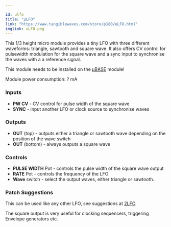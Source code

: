 ```yaml
---

id: ulfo
title: "µLFO"
link: "https://www.tangiblewaves.com/store/p180/uLFO.html"
imglink: uLFO.png
---
```





This 1/3 height micro module provides a tiny LFO with three different waveforms: triangle, sawtooth and square wave. It also offers CV control for pulsewidth modulation for the square wave and a sync input to synchronise the waves with a a reference signal.

This module needs to be installed on the [µBASE](https://wiki.aemodular.com/pmwiki.php/AeManual/UBASE) module!

Module power consumption: ? mA

### Inputs

*   **PW CV** - CV control for pulse width of the square wave
*   **SYNC** - input another LFO or clock source to synchronise waves

### Outputs

*   **OUT** (top) - outputs either a triangle or sawtooth wave depending on the position of the wave switch
*   **OUT** (bottom) - always outputs a square wave

### Controls

*   **PULSE WIDTH** Pot - controls the pulse width of the square wave output
*   **RATE** Pot - controls the frequency of the LFO
*   **Wave** switch - select the output waves, either triangle or sawtooth.

### Patch Suggestions

This can be used like any other LFO, see suggestions at [2LFO](https://wiki.aemodular.com/pmwiki.php/AeManual/2LFO).

The square output is very useful for clocking sequencers, triggering Envelope generators etc.






